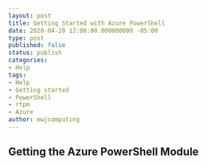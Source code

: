 ```yaml
---
layout: post
title: Getting Started with Azure PowerShell
date: 2020-04-20 12:00:00.000000000 -05:00
type: post
published: false
status: publish
categories:
- Help
tags:
- Help
- Getting started
- PowerShell
- rtpm
- Azure
author: mwjcomputing
---
```


## Getting the Azure PowerShell Module